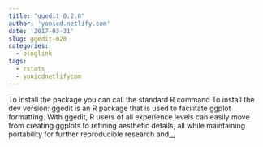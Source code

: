 ```yaml
---
title: "ggedit 0.2.0"
author: 'yonicd.netlify.com'
date: '2017-03-31'
slug: ggedit-020
categories:
  - bloglink
tags:
  - rstats
  - yonicdnetlifycom
---
```


To install the package you can call the standard R command To install the dev version: ggedit is an R package that is used to facilitate ggplot formatting. With ggedit, R users of all experience levels can easily move from creating ggplots to refining aesthetic details, all while maintaining portability for further reproducible research and[... <i class="fas fa-external-link-alt"></i>](https://yonicd.netlify.com/post/2017-03-31-ggedit_cranpost/)

